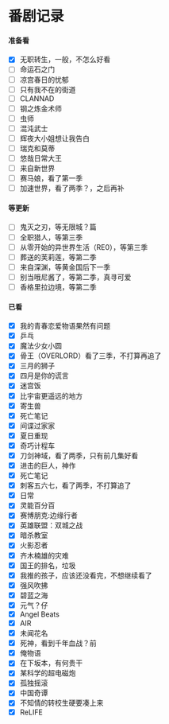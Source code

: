 # 番剧记录

#### 准备看

- [x] 无职转生，一般，不怎么好看
- [ ] 命运石之门
- [ ] 凉宫春日的忧郁
- [ ] 只有我不在的街道
- [ ] CLANNAD
- [ ] 钢之炼金术师
- [ ] 虫师
- [ ] 混沌武士
- [ ] 辉夜大小姐想让我告白
- [ ] 瑞克和莫蒂
- [ ] 悠哉日常大王
- [ ] 来自新世界
- [ ] 赛马娘，看了第一季
- [ ] 加速世界，看了两季？，之后再补

#### 等更新

- [ ] 鬼灭之刃，等无限城？篇
- [ ] 全职猎人，等第三季
- [ ] 从零开始的异世界生活（RE0），等第三季
- [ ] 葬送的芙莉莲，等第二季
- [ ] 来自深渊，等黄金国后下一季
- [ ] 别当哦尼酱了，等第二季，真寻可爱
- [ ] 香格里拉边境，等第二季

#### 已看

- [x] 我的青春恋爱物语果然有问题
- [x] 乒乓
- [x] 魔法少女小圆
- [x] 骨王（OVERLORD）看了三季，不打算再追了
- [x] 三月的狮子
- [x] 四月是你的谎言
- [x] 迷宫饭
- [x] 比宇宙更遥远的地方
- [x] 寄生兽
- [x] 死亡笔记
- [x] 间谍过家家
- [x] 夏日重现
- [x] 奇巧计程车
- [x] 刀剑神域，看了两季，只有前几集好看
- [x] 进击的巨人，神作
- [x] 死亡笔记
- [x] 刺客五六七，看了两季，不打算追了
- [x] 日常
- [x] 灵能百分百
- [x] 赛博朋克:边缘行者
- [x] 英雄联盟：双城之战
- [x] 暗杀教室
- [x] 火影忍者
- [x] 齐木楠雄的灾难
- [x] 国王的排名，垃圾
- [x] 我推的孩子，应该还没看完，不想继续看了
- [x] 强风吹拂
- [x] 碧蓝之海
- [x] 元气？仔
- [x] Angel Beats
- [x] AIR
- [x] 未闻花名
- [x] 死神，看到千年血战？前
- [x] 俺物语
- [x] 在下坂本，有何贵干
- [x] 某科学的超电磁炮
- [x] 孤独摇滚
- [x] 中国奇谭
- [x] 不知情的转校生硬要凑上来
- [x] ReLIFE